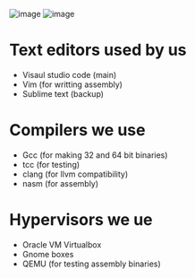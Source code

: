![image](https://user-images.githubusercontent.com/101781981/158736248-c8babb22-1382-4cd6-937e-2eb0c86a4d7a.png)
![image](https://user-images.githubusercontent.com/101781981/158736345-46edc4d1-bf6d-4ab1-99fe-0b4b24517443.png)
# Text editors used by us
* Visaul studio code (main)
* Vim (for writting assembly)
* Sublime text (backup)

# Compilers we use
* Gcc (for making 32 and 64 bit binaries)
* tcc (for testing)
* clang (for llvm compatibility)
* nasm (for assembly)

# Hypervisors we ue
* Oracle VM Virtualbox
* Gnome boxes
* QEMU (for testing assembly binaries)
